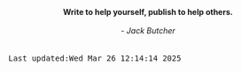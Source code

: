 
<div align="center"><b><span>Write to help yourself, publish to help others.</span></b><br><br><i> - Jack Butcher</i></div>
<br><br><kbd>Last updated:Wed Mar 26 12:14:14 2025</kbd>